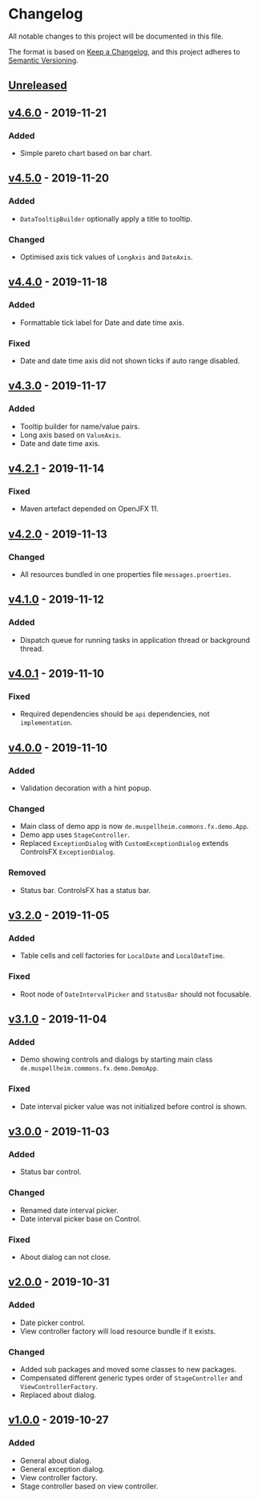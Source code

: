 # Changelog

All notable changes to this project will be documented in this file.

The format is based on [Keep a Changelog](https://keepachangelog.com/en/1.0.0/),
and this project adheres to [Semantic Versioning](https://semver.org/spec/v2.0.0.html).

## [Unreleased]

## [v4.6.0] - 2019-11-21

### Added

*   Simple pareto chart based on bar chart. 

## [v4.5.0] - 2019-11-20

### Added

*   `DataTooltipBuilder` optionally apply a title to tooltip.

### Changed

*   Optimised axis tick values of `LongAxis` and `DateAxis`.

## [v4.4.0] - 2019-11-18

### Added

*   Formattable tick label for Date and date time axis.  

### Fixed

*   Date and date time axis did not shown ticks if auto range disabled.

## [v4.3.0] - 2019-11-17

### Added

*   Tooltip builder for name/value pairs.
*   Long axis based on `ValueAxis`.
*   Date and date time axis.

## [v4.2.1] - 2019-11-14

### Fixed

*   Maven artefact depended on OpenJFX 11.

## [v4.2.0] - 2019-11-13

### Changed

*   All resources bundled in one properties file `messages.proerties`.

## [v4.1.0] - 2019-11-12

### Added

*   Dispatch queue for running tasks in application thread or background thread. 

## [v4.0.1] - 2019-11-10

### Fixed

*   Required dependencies should be `api` dependencies, not `implementation`.

## [v4.0.0] - 2019-11-10

### Added

*   Validation decoration with a hint popup.

### Changed

*   Main class of demo app is now `de.muspellheim.commons.fx.demo.App`. 
*   Demo app uses `StageController`. 
*   Replaced `ExceptionDialog` with `CustomExceptionDialog` extends ControlsFX
    `ExceptionDialog`.

### Removed

*   Status bar. ControlsFX has a status bar.

## [v3.2.0] - 2019-11-05

### Added

*   Table cells and cell factories for `LocalDate` and `LocalDateTime`.

### Fixed

*   Root node of `DateIntervalPicker` and `StatusBar` should not focusable.

## [v3.1.0] - 2019-11-04

### Added

*   Demo showing controls and dialogs by starting main class
    `de.muspellheim.commons.fx.demo.DemoApp`.

### Fixed

*   Date interval picker value was not initialized before control is shown.

## [v3.0.0] - 2019-11-03

### Added

*   Status bar control.

### Changed

*   Renamed date interval picker.
*   Date interval picker base on Control.

### Fixed

*   About dialog can not close.

## [v2.0.0] - 2019-10-31

### Added

*   Date picker control.
*   View controller factory will load resource bundle if it exists.

### Changed

*   Added sub packages and moved some classes to new packages.
*   Compensated different generic types order of `StageController` and
    `ViewControllerFactory`.
*   Replaced about dialog.

## [v1.0.0] - 2019-10-27

### Added

*   General about dialog.
*   General exception dialog.
*   View controller factory.
*   Stage controller based on view controller.


[Unreleased]: https://github.com/falkoschumann/java-muspellheim-commons-fx/compare/v4.6.0...HEAD
[v4.6.0]: https://github.com/falkoschumann/java-muspellheim-commons-fx/compare/v4.5.0...v4.6.0
[v4.5.0]: https://github.com/falkoschumann/java-muspellheim-commons-fx/compare/v4.4.0...v4.5.0
[v4.4.0]: https://github.com/falkoschumann/java-muspellheim-commons-fx/compare/v4.3.0...v4.4.0
[v4.3.0]: https://github.com/falkoschumann/java-muspellheim-commons-fx/compare/v4.2.1...v4.3.0
[v4.2.1]: https://github.com/falkoschumann/java-muspellheim-commons-fx/compare/v4.2.0...v4.2.1
[v4.2.0]: https://github.com/falkoschumann/java-muspellheim-commons-fx/compare/v4.1.0...v4.2.0
[v4.1.0]: https://github.com/falkoschumann/java-muspellheim-commons-fx/compare/v4.0.1...v4.1.0
[v4.0.1]: https://github.com/falkoschumann/java-muspellheim-commons-fx/compare/v4.0.0...v4.0.1
[v4.0.0]: https://github.com/falkoschumann/java-muspellheim-commons-fx/compare/v3.2.0...v4.0.0
[v3.2.0]: https://github.com/falkoschumann/java-muspellheim-commons-fx/compare/v3.1.0...v3.2.0
[v3.1.0]: https://github.com/falkoschumann/java-muspellheim-commons-fx/compare/v3.0.0...v3.1.0
[v3.0.0]: https://github.com/falkoschumann/java-muspellheim-commons-fx/compare/v2.0.0...v3.0.0
[v2.0.0]: https://github.com/falkoschumann/java-muspellheim-commons-fx/compare/v1.0.0...v2.0.0
[v1.0.0]: https://github.com/falkoschumann/java-muspellheim-commons-fx/tree/v1.0.0
